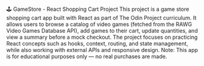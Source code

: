 🕹️ GameStore - React Shopping Cart Project
This project is a game store shopping cart app built with React as part of The Odin Project curriculum. It allows users to browse a catalog of video games (fetched from the RAWG Video Games Database API), add games to their cart, update quantities, and view a summary before a mock checkout. The project focuses on practicing React concepts such as hooks, context, routing, and state management, while also working with external APIs and responsive design. Note: This app is for educational purposes only — no real purchases are made.